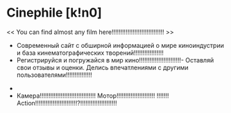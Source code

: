   # Сinephile [k!n0]
<< You can find almost any film here!!!!!!!!!!!!!!!!!!!!!!!!!!!!!! >>

- Современный сайт с обширной информацией о мире киноиндустрии и база кинематографических творений!!!!!!!!!!!!!!!!!
- Регистрируйся и погружайся в мир кино!!!!!!!!!!!!!!!!!!!!!!!!- Оставляй свои отзывы и оценки. Делись впечатлениями с другими пользователями!!!!!!!!!!!!!!!
*
* Камера!!!!!!!!!!!!!!!!!!!!!!!!!!!!!!!! Мотор!!!!!!!!!!!!!!!!!!!!!! !!!!!!! Action!!!!!!!!!!!!!!!!!!!!!!!!?!!!!!!!!!!!!!!!!!!!!!
